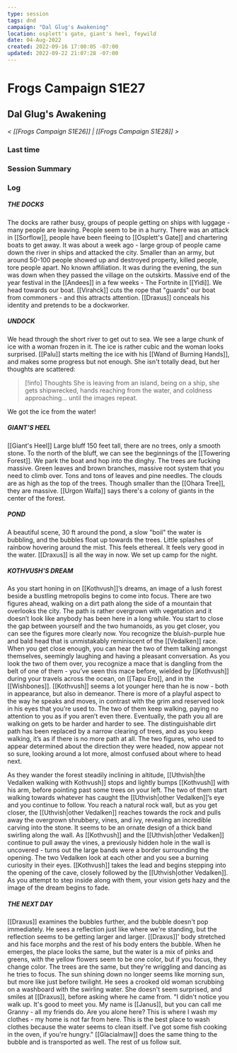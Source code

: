 ```yaml
---
type: session
tags: dnd
campaign: "Dal Glug's Awakening"
location: osplett's gate, giant's heel, feywild
date: 04-Aug-2022
created: 2022-09-16 17:00:05 -07:00
updated: 2022-09-22 21:07:28 -07:00
---
```

# Frogs Campaign S1E27
## **Dal Glug's Awakening**
*< [[Frogs Campaign S1E26]] | [[Frogs Campaign S1E28]] >*

### Last time


### Session Summary


### Log
##### _**THE DOCKS**_
The docks are rather busy, groups of people getting on ships with luggage - many people are leaving. People seem to be in a hurry. There was an attack in [[Sorflow]], people have been fleeing to [[Osplett's Gate]] and chartering boats to get away. It was about a week ago - large group of people came down the river in ships and attacked the city. Smaller than an army, but around 50-100 people showed up and destroyed property, killed people, tore people apart. No known affiliation. It was during the evening, the sun was down when they passed the village on the outskirts. Massive end of the year festival in the [[Andees]] in a few weeks - The Fortnite in [[Yidi]]. We head towards our boat. [[Virahck]] cuts the rope that "guards" our boat from commoners - and this attracts attention. [[Draxus]] conceals his identity and pretends to be a dockworker.

##### _**UNDOCK**_
We head through the short river to get out to sea. We see a large chunk of ice with a woman frozen in it. The ice is rather cubic and the woman looks surprised. [[Palu]] starts melting the ice with his [[Wand of Burning Hands]], and makes some progress but not enough. She isn't totally dead, but her thoughts are scattered:

>[!info] Thoughts
>She is leaving from an island, being on a ship, she gets shipwrecked, hands reaching from the water, and coldness approaching... until the images repeat.

We got the ice from the water!

##### _**GIANT'S HEEL**_
[[Giant's Heel]]
Large bluff 150 feet tall, there are no trees, only a smooth stone. To the north of the bluff, we can see the beginnings of the [[Towering Forest]]. We park the boat and hop into the dinghy. The trees are fucking massive. Green leaves and brown branches, massive root system that you need to climb over. Tons and tons of leaves and pine needles. The clouds are as high as the top of the trees. Though smaller than the [[Ohara Tree]], they are massive. [[Urgon Walfa]] says there's a colony of giants in the center of the forest.

##### _**POND**_
A beautiful scene, 30 ft around the pond, a slow "boil" the water is bubbling, and the bubbles float up towards the trees. Little splashes of rainbow hovering around the mist. This feels ethereal. It feels very good in the water. [[Draxus]] is all the way in now. We set up camp for the night.

##### _**KOTHVUSH'S DREAM**_
As you start honing in on [[Kothvush]]’s dreams, an image of a lush forest beside a bustling metropolis begins to come into focus. There are two figures ahead, walking on a dirt path along the side of a mountain that overlooks the city. The path is rather overgrown with vegetation and it doesn’t look like anybody has been here in a long while. You start to close the gap between yourself and the two humanoids, as you get closer, you can see the figures more clearly now. You recognize the bluish-purple hue and bald head that is unmistakably reminiscent of the [[Vedalken]] race. When you get close enough, you can hear the two of them talking amongst themselves, seemingly laughing and having a pleasant conversation. As you look the two of them over, you recognize a mace that is dangling from the belt of one of them - you’ve seen this mace before, wielded by [[Kothvush]] during your travels across the ocean, on [[Tapu Ero]], and in the [[Wishbones]]. [[Kothvush]] seems a lot younger here than he is now - both in appearance, but also in demeanor. There is more of a playful aspect to the way he speaks and moves, in contrast with the grim and reserved look in his eyes that you’re used to. The two of them keep walking, paying no attention to you as if you aren’t even there. Eventually, the path you all are walking on gets to be harder and harder to see. The distinguishable dirt path has been replaced by a narrow clearing of trees, and as you keep walking, it’s as if there is no more path at all. The two figures, who used to appear determined about the direction they were headed, now appear not so sure, looking around a lot more, almost confused about where to head next.

As they wander the forest steadily inclining in altitude, [[Uthvish|the Vedalken walking with Kothvush]] stops and lightly bumps [[Kothvush]] with his arm, before pointing past some trees on your left. The two of them start walking towards whatever has caught the [[Uthvish|other Vedalken]]’s eye and you continue to follow. You reach a natural rock wall, but as you get closer, the [[Uthvish|other Vedalken]] reaches towards the rock and pulls away the overgrown shrubbery, vines, and ivy, revealing an incredible carving into the stone. It seems to be an ornate design of a thick band swirling along the wall. As [[Kothvush]] and the [[Uthvish|other Vedalken]] continue to pull away the vines, a previously hidden hole in the wall is uncovered - turns out the large bands were a border surrounding the opening. The two Vedalken look at each other and you see a burning curiosity in their eyes. [[Kothvush]] takes the lead and begins stepping into the opening of the cave, closely followed by the [[Uthvish|other Vedalken]]. As you attempt to step inside along with them, your vision gets hazy and the image of the dream begins to fade.

##### _**THE NEXT DAY**_
[[Draxus]] examines the bubbles further, and the bubble doesn't pop immediately. He sees a reflection just like where we're standing, but the reflection seems to be getting larger and larger. [[Draxus]]' body stretched and his face morphs and the rest of his body enters the bubble. When he emerges, the place looks the same, but the water is a mix of pinks and greens, with the yellow flowers seem to be one color, but if you focus, they change color. The trees are the same, but they're wriggling and dancing as he tries to focus. The sun shining down no longer seems like morning sun, but more like just before twilight. He sees a crooked old woman scrubbing on a washboard with the swirling water. She doesn't seem surprised, and smiles at [[Draxus]], before asking where he came from. "I didn't notice you walk up. It's good to meet you. My name is [[Janus]], but you can call me Granny - all my friends do. Are you alone here? This is where I wash my clothes - my home is not far from here. This is the best place to wash clothes because the water seems to clean itself. I've got some fish cooking in the oven, if you're hungry." [[Glacialmaw]] does the same thing to the bubble and is transported as well. The rest of us follow suit.